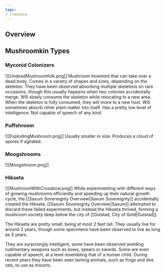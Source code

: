 ```yaml
---
tags:
- creature
---
```

## Overview

## Mushroomkin Types
### Myconid Colonizers
![[UndeadMushroomfolk.png]]
Mushroom hivemind that can take over a dead body. Comes in a variety of shapes and sizes, depending on the skeleton. They have been observed absorbing multiple skeletons on rare occasions, though this usually happens when two colonies accidentally merge. Will slowly consume the skeleton while relocating to a new area. When the skeleton is fully consumed, they will move to a new host. Will sometimes absorb other plant matter into itself. Has a pretty low level of intelligence. Not capable of speech of any kind.
### Puffshroom
![[ExplodingMushroom.png]]
Usually smaller in size. Produces a cloud of spores if agitated.
### Moogshrooms
![[Moogshroom.png]]
### Hikseta
![[MushroomWithCrossbow.png]]
While experimenting with different ways of growing mushrooms efficiently and speeding up their natural growth cycle, the [[Saxum Sovereignty Overview|Saxum Sovereignty]] accidentally created the Hikseta. [[Saxum Sovereignty Overview|Saxum]] attempted to discard these failed experiments, but instead the Hikseta thrived, forming a mushroom society deep below the city of [[Gulstad, City of Gold|Gulstad]].

The Hikseta are pretty small, being at most 2 feet tall. They usually live for around 2 years, though some specimens have been observed to live as long as 3 years.

They are surprisingly intelligent, some have been observed wielding rudimentary weapons such as bows, spears or swords. Some are even capable of speech, at a level resembling that of a human child. During recent years they have been seen taming animals, such as frogs and dire rats, to use as mounts.